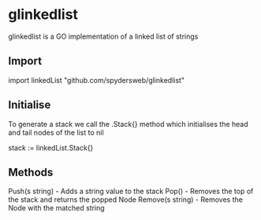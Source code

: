 # glinkedlist
glinkedlist is a GO implementation of a linked list of strings

## Import

import linkedList "github.com/spydersweb/glinkedlist"

## Initialise

To generate a stack we call the .Stack{} method which initialises the head and tail nodes of the list to nil

stack := linkedList.Stack{}

## Methods

Push(s string) -  Adds a string value to the stack
Pop() - Removes the top of the stack and returns the popped Node
Remove(s string) - Removes the Node with the matched string
